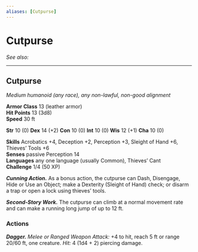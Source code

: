 ```yaml
---
aliases: [Cutpurse]
---
```

# Cutpurse
*See also:* 
___
## Cutpurse

_Medium humanoid (any race), any non-lawful, non-good alignment_

**Armor Class** 13 (leather armor)  
**Hit Points** 13 (3d8)  
**Speed** 30 ft

**Str** 10 (0) **Dex** 14 (+2) **Con** 10 (0) **Int** 10 (0) **Wis** 12 (+1) **Cha** 10 (0)

**Skills** Acrobatics +4, Deception +2, Perception +3, Sleight of Hand +6, Thieves’ Tools +6  
**Senses** passive Perception 14  
**Languages** any one language (usually Common), Thieves’ Cant  
**Challenge** 1/4 (50 XP)

_**Cunning Action.**_ As a bonus action, the cutpurse can Dash, Disengage, Hide or Use an Object; make a Dexterity (Sleight of Hand) check; or disarm a trap or open a lock using thieves’ tools.

_**Second-Story Work.**_ The cutpurse can climb at a normal movement rate and can make a running long jump of up to 12 ft.

### Actions

_**Dagger.** Melee or Ranged Weapon Attack:_ +4 to hit, reach 5 ft or range 20/60 ft, one creature. _Hit:_ 4 (1d4 + 2) piercing damage.